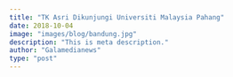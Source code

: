 ```yaml
---
title: "TK Asri Dikunjungi Universiti Malaysia Pahang"
date: 2018-10-04
image: "images/blog/bandung.jpg"
description: "This is meta description."
author: "Galamedianews"
type: "post"
---
```


